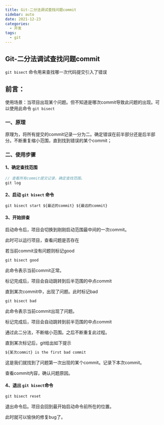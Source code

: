 ```yaml
---
title: Git-二分法调试查找问题commit
sidebar: auto
date: 2021-12-23
categories:
  - 开发
tags:
  - git
---
```

## Git-二分法调试查找问题commit

`git bisect` 命令用来查找哪一次代码提交引入了错误

## 前言：

使用场景：当项目出现某个问题。但不知道是哪次commit导致此问题的出现。可以使用此命令 `git bisect`

### 一、原理

原理为，将所有提交的commit记录一分为二。确定错误在前半部分还是后半部分。不断重复缩小范围，直到找到错误的某个commit；

### 二、使用步骤

#### 1、确定查找范围

```javascript
// 查看所有commit提交记录，确定查找范围。
git log
```

#### 2、启动 `git bisect` 命令

```javascript
git bisect start ${最近的commit} ${最远的commit}
```

#### 3、开始排查

启动命令后，项目会切换到刚刚启动范围最中间的一次commit。

此时可以运行项目，查看问题是否存在

若当前commit没有问题则标记good

```javascript
git bisect good
```

此命令表示当前commit正常。

标记完成后，项目会自动跳转到后半范围的中点commit

直到某次commit中，出现了问题。此时标记bad

```javascript
git bisect bad
```

此命令表示当前commit出现了问题。

标记完成后，项目会自动跳转到前半范围的中点commit

通过此二分法，不断缩小范围。之后不断重复此过程。

直到某次标记后，git给出如下提示

```javascript
${某次commit} is the first bad commit
```

这是我们就找到了问题第一次出现的某个commit。记录下本次commit。

查看commit内容，确认问题原因。

#### 4、退出 `git bisect`命令

```javascript
git bisect reset
```

退出命令后。项目会回到最开始启动命令前所在的位置。

此时就可以愉快的修复bug了。
